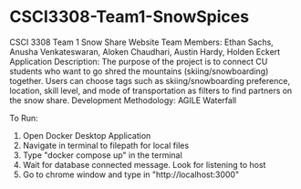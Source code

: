 # CSCI3308-Team1-SnowSpices
CSCI 3308 Team 1 Snow Share Website
Team Members: Ethan Sachs, Anusha Venkateswaran, Aloken Chaudhari, Austin Hardy, Holden Eckert
Application Description: The purpose of the project is to connect CU students who want to go shred the mountains (skiing/snowboarding) together. Users can choose tags such as skiing/snowboarding preference, location, skill level, and mode of transportation as filters to find partners on the snow share.
Development Methodology: AGILE Waterfall


To Run:
1. Open Docker Desktop Application
2. Navigate in terminal to filepath for local files
3. Type "docker compose up" in the terminal
4. Wait for database connected message. Look for listening to host
5. Go to chrome window and type in "http://localhost:3000"
